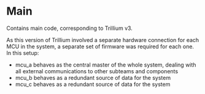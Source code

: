 # Main
Contains main code, corresponding to Trillium v3.

As this version of Trillium involved a separate hardware connection for each MCU in the system, a separate set of firmware was required for each one. In this setup:

* mcu_a behaves as the central master of the whole system, dealing with all external communications to other subteams and components
* mcu_b behaves as a redundant source of data for the system
* mcu_c behaves as a redundant source of data for the system
